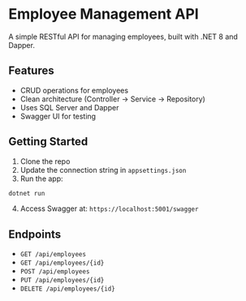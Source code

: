 # Employee Management API

A simple RESTful API for managing employees, built with .NET 8 and Dapper.

## Features

- CRUD operations for employees
- Clean architecture (Controller → Service → Repository)
- Uses SQL Server and Dapper
- Swagger UI for testing

## Getting Started

1. Clone the repo
2. Update the connection string in `appsettings.json`
3. Run the app:

```bash
dotnet run
````

4. Access Swagger at: `https://localhost:5001/swagger`

## Endpoints

* `GET /api/employees`
* `GET /api/employees/{id}`
* `POST /api/employees`
* `PUT /api/employees/{id}`
* `DELETE /api/employees/{id}`
